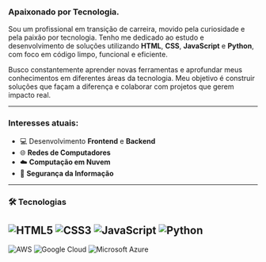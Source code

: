 ### Apaixonado por Tecnologia.

Sou um profissional em transição de carreira, movido pela curiosidade e pela paixão por tecnologia. Tenho me dedicado ao estudo e desenvolvimento de soluções utilizando **HTML**, **CSS**, **JavaScript** e **Python**, com foco em código limpo, funcional e eficiente.

Busco constantemente aprender novas ferramentas e aprofundar meus conhecimentos em diferentes áreas da tecnologia. Meu objetivo é construir soluções que façam a diferença e colaborar com projetos que gerem impacto real.

---

### Interesses atuais:
- 💻 Desenvolvimento **Frontend** e **Backend**
- 🌐 **Redes de Computadores**
- ☁️ **Computação em Nuvem**
- 🔐 **Segurança da Informação**

---

### 🛠️ Tecnologias

![HTML5](https://img.shields.io/badge/HTML5-E34F26?style=for-the-badge&logo=html5&logoColor=white)
![CSS3](https://img.shields.io/badge/CSS3-1572B6?style=for-the-badge&logo=css3&logoColor=white)
![JavaScript](https://img.shields.io/badge/JavaScript-F7DF1E?style=for-the-badge&logo=javascript&logoColor=black)
![Python](https://img.shields.io/badge/Python-3776AB?style=for-the-badge&logo=python&logoColor=white)
---
![AWS](https://img.shields.io/badge/AWS-232F3E?style=for-the-badge&logo=amazon-aws&logoColor=orange)
![Google Cloud](https://img.shields.io/badge/Google_Cloud-4285F4?style=for-the-badge&logo=google-cloud&logoColor=white)
![Microsoft Azure](https://img.shields.io/badge/Azure-0078D4?style=for-the-badge&logo=microsoft-azure&logoColor=white)




